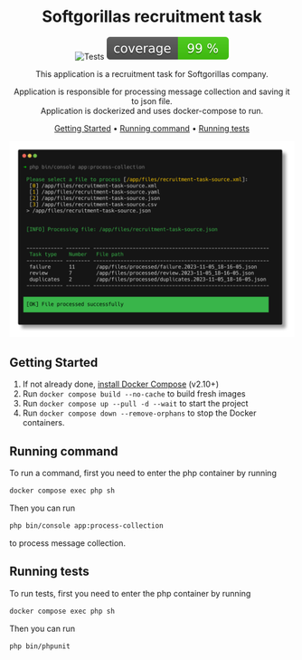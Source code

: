 <div align="center">

# Softgorillas recruitment task

![Tests](https://github.com/dunglas/symfony-docker/workflows/CI/badge.svg)
![Code coverage](https://raw.githubusercontent.com/Juraso2/softgorillas-recruitment/image-data/coverage.svg)

This application is a recruitment task for Softgorillas company.

Application is responsible for processing message collection and saving it to json file.<br />
Application is dockerized and uses docker-compose to run.

[Getting Started](#getting-started) •
[Running command](#running-command) •
[Running tests](#running-tests)

![Example](/img/example.png)

</div>

## Getting Started

1. If not already done, [install Docker Compose](https://docs.docker.com/compose/install/) (v2.10+)
2. Run `docker compose build --no-cache` to build fresh images
3. Run `docker compose up --pull -d --wait` to start the project
5. Run `docker compose down --remove-orphans` to stop the Docker containers.

## Running command

To run a command, first you need to enter the php container by running 
```sh
docker compose exec php sh
```
Then you can run 
```sh
php bin/console app:process-collection
``` 
to process message collection.

## Running tests

To run tests, first you need to enter the php container by running 
```sh
docker compose exec php sh
```
Then you can run 
```sh
php bin/phpunit
```

